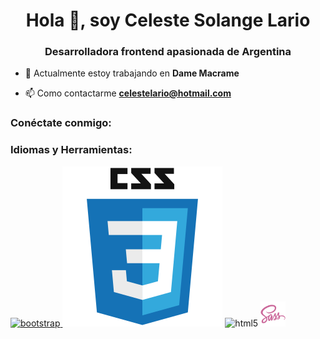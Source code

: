 <h1 align="center">Hola 👋, soy Celeste Solange Lario</h1>
<h3 align="center">Desarrolladora frontend apasionada de Argentina</h3>

- 🔭 Actualmente estoy trabajando en **Dame Macrame**

- 📫 Como contactarme **celestelario@hotmail.com**

<h3 align="left">Conéctate conmigo:</h3>
<p align="left">
</p>

<h3 align= "left">Idiomas y Herramientas:</h3>
<p align="left"> <a href="https://getbootstrap.com" target="_blank" rel="noreferrer">
<img src="https://raw.githubusercontent.com/devicons/devicon /master/icons/bootstrap/bootstrap-plain-wordmark.svg" alt="bootstrap" width="40" height="40"/> </a> 
<img src="https://raw.githubusercontent.com/devicons/devicon/master/icons/css3/css3-original-wordmark.svg" alt= "css3" ancho="40" altura="40"/> </a>
<img src="https://raw.githubusercontent.com/devicons/devicon/master/icons /html5/html5-original-wordmark.svg" alt="html5" width="40" height="40"/> </a> 
<img src="https://raw.githubusercontent.com/devicons/devicon/master/icons/sass/sass-original.svg" alt="sass" width="40" height ="40"/> </a> </p>

